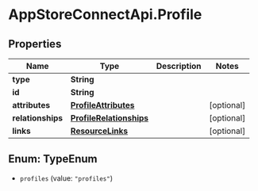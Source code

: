 # AppStoreConnectApi.Profile

## Properties

Name | Type | Description | Notes
------------ | ------------- | ------------- | -------------
**type** | **String** |  | 
**id** | **String** |  | 
**attributes** | [**ProfileAttributes**](ProfileAttributes.md) |  | [optional] 
**relationships** | [**ProfileRelationships**](ProfileRelationships.md) |  | [optional] 
**links** | [**ResourceLinks**](ResourceLinks.md) |  | [optional] 



## Enum: TypeEnum


* `profiles` (value: `"profiles"`)




